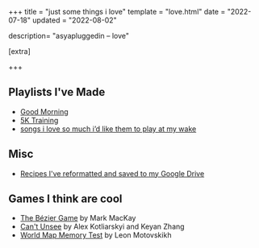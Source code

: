 +++
title = "just some things i love"
template = "love.html"
date = "2022-07-18"
updated = "2022-08-02"

description= "asyapluggedin – love"


[extra]

+++

## Playlists I've Made

- [Good Morning](https://open.spotify.com/playlist/3xS8F4L36SrQ5wRcI5t9hy?si=fa24cb282f9c42b6)
- [5K Training](https://open.spotify.com/playlist/5ag9zNJVBjeE5QlmGrzzkt?si=7087b970ecb842ac)
- [songs i love so much i’d like them to play at my wake](https://open.spotify.com/playlist/4RhwrKubXoddHzYoeMEq8N)

## Misc

- [Recipes I've reformatted and saved to my Google Drive](https://drive.google.com/drive/folders/1B_9VvWcOdduy1uCITMy5h2AOW5gH-_oM?usp=sharing)

## Games I think are cool

- [The Bézier Game](https://bezier.method.ac/) by Mark MacKay
- [Can't Unsee](https://cantunsee.space/) by Alex Kotliarskyi and Keyan Zhang
- [World Map Memory Test](https://motovskikh.ru/en/world/) by Leon Motovskikh
